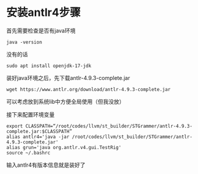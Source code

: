 # 安装antlr4步骤

首先需要检查是否有java环境
```
java -version
```

没有的话
```
sudo apt install openjdk-17-jdk
```

装好java环境之后，先下载antlr-4.9.3-complete.jar
```
wget https://www.antlr.org/download/antlr-4.9.3-complete.jar
```
可以考虑放到系统lib中方便全局使用（但我没放）

接下来配置环境变量
```
export CLASSPATH=“/root/codes/llvm/st_builder/STGrammer/antlr-4.9.3-complete.jar:$CLASSPATH”
alias antlr4='java -jar /root/codes/llvm/st_builder/STGrammer/antlr-4.9.3-complete.jar'
alias grun='java org.antlr.v4.gui.TestRig'
source ~/.bashrc
```
输入antlr4有版本信息就是装好了
